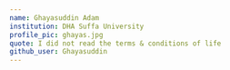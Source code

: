 ```yaml
---
name: Ghayasuddin Adam
institution: DHA Suffa University
profile_pic: ghayas.jpg
quote: I did not read the terms & conditions of life
github_user: Ghayasuddin
---
```

